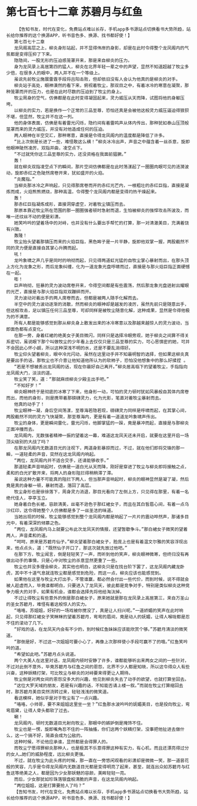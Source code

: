 # 第七百七十二章 苏碧月与红鱼
        【告知书友，时代在变化，免费站点难以长存，手机app多书源站点切换看书大势所趋，站长给你推荐的这个换源APP，听书音色多、换源、找书都好使！】
       第七百七十二章
       龙凤阁高层之上，柳炎身形站起，并不显得伟岸的身影，却是在此时令得整个龙凤阁内的气氛都是变得压抑了下来。
       隐隐间，一股无形的压迫感笼罩开来，那是来自柳炎的压力。
       身为龙凤录上高居第四的猛人，柳炎在北界年轻一辈之中的声望，显然不知道超越了牧尘多少倍，在很多人的眼中，两人并不在一个等级上。
       虽说先前牧尘施展雷霆手段将吕阳击败，但却依旧没有人会认为他真的是柳炎的对手。
       柳炎站于高处，眼神漠然的看下来，俯视着牧尘，那双目之中，有着冰冷的寒意在凝聚，那种笼罩而开的压力，也是在此时尽数的压迫到了牧尘的身上。
       牧尘周身的空气，仿佛都是在此时变得凝固起来，灵力威压从天而降，试图将他的身躯压垮。
       以柳炎的实力，若是换作一个正常的三品至尊，恐怕还真是会被他这般灵力威压逼迫得狼狈不堪，但显然，牧尘并不在这一列。
       他的身体表面，仿佛是有着雷光闪烁，隐约间有着雷鸣声从体内传出，那种犹如泰山压顶般笼罩而来的灵力威压，并没有对他造成任何的压迫。
       两人眼神在半空交汇，那种寒意，直接是令得龙凤阁内的温度都是降低了许多。
       “比上次倒是长进了一些，难怪敢这么横！”柳炎冰冷出声，声音之中蕴含着一丝杀意，旋即他眼神陡然凌厉，双指并曲，凌空点下。
       “不过就凭你这三品至尊的实力，还没资格在我面前猖獗。”
       轰！
       就在柳炎双指凌空点下的瞬间，那片空间仿佛都是在此时荡漾起了一圈圈肉眼可见的涟漪波动，旋即赤红之色陡然席卷开来，犹如盛开的火焰。
       “炎魔指。”
       当柳炎那冰冷之声响起，只见得那席卷而开的赤红光芒内，一根粗壮的赤红巨指，直接是凝炼而成，火焰熊熊燃烧，那种高温，令得整个龙凤阁内都是变得灼热干燥起来。
       轰！
       那赤红巨指凝炼成形，直接洞穿虚空，对着牧尘镇压而去。
       那原本靠近牧尘所在范围的那一圈圈强者顿时急射而退，生怕被柳炎的强悍攻击所波及，而唯一还纹丝不动的便是彩潇。
       她笑吟吟的望着场中的对峙，也并没有什么要出手帮忙的打算，那一对清澈美目，充满着饶有兴致。
       轰隆！
       牧尘抬头望着那镇压而来的火焰巨指，黑色眸子是一片平静，旋即他双掌一握，两股截然不同的灵力便是直接自其掌心升腾而起。
       吼！
       龙吟象啸之声几乎是同时的响彻而起，只见得两道虹光猛的自牧尘掌心暴射而出，在那头顶上方化为龙象之形，而后龙象纠缠，化为一道龙象光盘呼啸而过，直接是与那火焰巨指正面硬憾在一起。
       嘭！
       巨声响彻，狂暴的灵力波动席卷开来，令得空间都是有些震荡，然后那龙象光盘迸射出耀眼的光芒，直接是与那火焰巨指双双蹦碎而开。
       灵力波动对着出手的两人席卷而去，但都是被两人随手化解而去。
       半空中的灵力波动逐渐的消散，然而柳炎的眼神却是越发的凌厉，虽然先前只是随意出手，但这般攻击，足以镇压任何三品至尊，可却同样是被牧尘随意化解，这种成果，显然是令得他极为的不满意。
       所有人都是能够感觉到那从柳炎身上散发出来的冰冷寒意以及那越来越惊人的灵力波动，当即面色都有点变化。
       在那一旁，身着红裙的绝美女子美目微闪，同样只是选择冷眼旁观，她于柳炎之间算不得关系密切，虽说眼下那个叫做牧尘的少年看上去仅仅只是三品至尊的实力，可心思慎密的她，可并不会因此心怀小觑，所以这种深浅不明的水，还是不要乱淌得好。
       牧尘仰头望着柳炎，眼中冷光闪动，虽然在这里动手并不知最明智的选择，但如果这柳炎真是要出手的话，那牧尘也不介意让他知道他所认为的软柿子，恐怕没他想象中的那么好揉捏 。
       “若是不想被丢出龙凤阁的话，现在你最好自己离开。”柳炎居高临下的望着牧尘，手指指向龙凤阁大门，淡淡的道。
       牧尘笑了笑，道：“那就麻烦柳炎少殿主出手吧。”
       “不知好歹！”
       柳炎眼神终于是彻底的冰寒了下来，他身形一动，可怕的灵力顿时犹如风暴般自其体内席卷而出，而他的身形，则是携带着那磅礴灵力，化为光影，笔直对着牧尘暴射而去。
       他真的动手了！
       牧尘眼神一凝，身后空间荡漾，至尊海若隐若现，磅礴灵力同样是呼啸而起，在其掌心间，两股截然不同的灵力飞快凝聚，那至尊海内，更是有着一道道龙吟象啸声传出。
       牧尘的身体，更是瞬间雷化，雷光闪烁，他脚掌猛的一跺，竟是暴冲而起，直接是与那柳炎正面冲撞而去。
       龙凤阁内，无数强者精神一振的望着这一幕，难道这龙凤天还未开启，就要在这里开启一场顶尖级别的大战了吗？
       在那龙凤阁内无数道目光的注视下，两道身影暴掠而过，不过，就在他们即将交锋的那一瞬，一道轻柔的声音，突然在这龙凤阁内响起。
       “两位，龙凤阁内并不适合交手，还请能够收手。”
       那道轻柔声音响起时，仿佛是一道白光从天而降，刚好是穿进了牧尘与柳炎即将接触之点，柔和的白光扩散开来，将两人的身形阻拦得稍稍滞了滞。
       虽说这种力量不可能真的阻拦下两人，但当那声音响起时，柳炎的眼神显然是凝了凝，然后竟是真的身躯一顿，暴射而退，落回了高层。
       牧尘身形也是徐徐落下，周身灵力消退，那目光看向了左侧上方，只见得在那里，有着一名绝代佳人，亭亭玉立。
       她身着白色长裙，容颜清美，丝毫不逊色于那红裙女子，而且在其白皙眉心间，有着一点乌沙红印，这令得她整个人仿佛都是多了一丝圣洁的味道。
       当她出现的时候，牧尘能够感觉到整个龙凤阁内都是响起了一片片的震动哗然声，那诸多目光中，有着深深的倾慕之色。
       “两位，龙凤阁内马上就要公布此次龙凤天的情报，还望暂歇争斗。”那白裙女子微笑的望着两人，声音柔和的道。
       “呵呵，原来是苏碧月仙子。”柳炎望着那白裙女子，脸庞上也是有着温文尔雅的笑容浮现出来，他点点头，道：“既然仙子开口了，那这次就先放过他吧。”
       在那下方，牧尘闻言，倒是轻轻笑了一声，而听到他的笑声，柳炎眼神微寒，但终归没有再做出动手的事情，只是心中对牧尘的杀意显然更重了一些。
       牧尘也并没多理会柳炎，其实他也明白，这柳炎只是在找台阶下罢了，这龙凤阁内藏龙卧虎，其中不十道气息就连牧尘都是感觉到危险，而这一点，柳炎应该也能感觉到。
       如果他在这里与牧尘大打出手，不管谁赢，都必然会付出一些代价，而到时候，说不得就会被人趁虚而入，毕竟谁都明白，只要进入了龙凤天，彼此都是竞争对手，特别是类似柳炎这种竞争力极大的对手，如果有机会，谁都会选择先将他给淘汰掉。
       不过让得牧尘有些意外的倒是那白裙女子，原来她就是那在龙凤录上高居第三，来自万圣山的圣女苏碧月，难怪有着这般惊人的实力。
       “咯咯，苏姐姐，好好的一场戏被你搅没了，真是让人扫兴呢。”一道娇媚的笑声在此时响起，只见得那红裙女子笑眯眯的望着苏碧月，弯弯的眉间，竟是动人的妩媚，让得人喉咙都是忍不住的滚动了几下。
       “好戏的话，在龙凤天内会有不少的，到时候红鱼妹妹应该能欣赏个够。”苏碧月清淡的微笑道。
       “那倒是好，不过这一次姐姐可要小心了，再像上次那样使小手段可赢不了的哦。”红鱼笑吟吟的道。
       “希望如此吧。”苏碧月点头说道。
       两个大美人在这里对话，龙凤阁内顿时安静了许多，谁都能够听出来两女之间的一些针对，不过对此倒不意外，毕竟苏碧月与红鱼之间的恩怨，北界不少人都是知晓，所以这令得众人有些兴奋，这种妖精打架，可比牧尘与柳炎的对峙要来得更让人期待。
       牧尘倒是对两女间的恩怨没多大的兴趣，他见到柳炎失去了动手的欲望，也就打算坐回去。
       “这位大罗天域的朋友，若是有兴趣的话，不知能否请上楼一叙。”而就在牧尘打算缩回去时，那苏碧月美目突然流转过来，轻轻浅浅的微笑道。
       看这模样，她似乎是对于牧尘有了一点兴趣。
       “咯咯，小帅哥，要不来姐姐这里坐一坐？”红鱼那水波吟吟的妩媚美目，也是投向牧尘，弯弯眉黛，让得人骨头都软了过去。
       唰！
       龙凤阁内，顿时无数道目光射向牧尘，那眼中的嫉妒倒是掩饰不住。
       牧尘也是一愣，旋即嘴角忍不住的一阵抽搐，你们这两个妖精打架，没事把他扯进去做什么，这一个搞不好，简直会成为公敌的。
       这种时候，不论他应承谁，显然都是会得罪人的。
       而牧尘宁愿得罪柳炎那种人，也是极其不乐意得罪这种有实力，有心机，而且还漂亮得过分的女人…她们的威胁程度，远比柳炎更强。
       不过，就在牧尘为此头疼的时候，那一直在一旁悠闲观看的彩潇却是微微一笑，那一道昙花般的笑容，几乎是令得龙凤阁内无数道目光都是变得明亮了起来，甚至，就连出众如苏碧月与红鱼这等绝美之人，都是因为少女那妖魅的容颜，美眸轻轻一亮。
       而后，少女那犹如珍珠落银盘般清脆的声音，在这龙凤阁内响起。
       “两位姐姐，这是打算要抢人了吗？”
       【告知书友，时代在变化，免费站点难以长存，手机app多书源站点切换看书大势所趋，站长给你推荐的这个换源APP，听书音色多、换源、找书都好使！】
